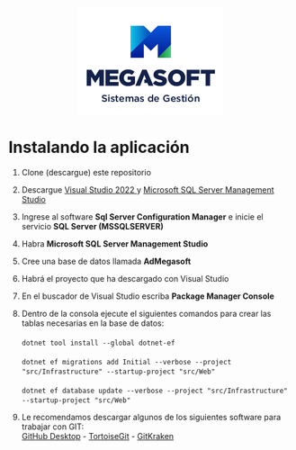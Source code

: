 <p align="center">
  <img src="design/megasoft-260x190.png" />
</p>

# Instalando la aplicación

1. Clone (descargue) este repositorio
2. Descargue [Visual Studio 2022 ](https://visualstudio.microsoft.com/vs/) y [Microsoft SQL Server Management Studio](https://aka.ms/ssmsfullsetup)
3. Ingrese al software **Sql Server Configuration Manager** e inicie el servicio **SQL Server (MSSQLSERVER)**
4. Habra **Microsoft SQL Server Management Studio**
5. Cree una base de datos llamada **AdMegasoft**
6. Habrá el proyecto que ha descargado con Visual Studio
7. En el buscador de Visual Studio escriba **Package Manager Console**
8. Dentro de la consola ejecute el siguientes comandos para crear las tablas necesarias en la base de datos: <br/><br/>
`dotnet tool install --global dotnet-ef` <br/><br/>
`dotnet ef migrations add Initial --verbose --project "src/Infrastructure" --startup-project "src/Web"` <br/><br/>
`dotnet ef database update --verbose --project "src/Infrastructure" --startup-project "src/Web"`  

9. Le recomendamos descargar algunos de los siguientes software para trabajar con GIT: <br/>[GitHub Desktop](https://desktop.github.com/) - [TortoiseGit](https://tortoisegit.org/) - [GitKraken](https://www.gitkraken.com/)
